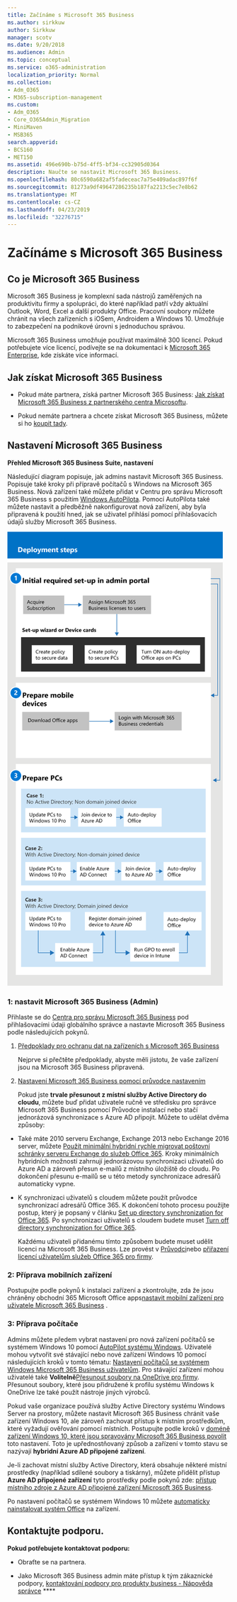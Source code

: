 ```yaml
---
title: Začínáme s Microsoft 365 Business
ms.author: sirkkuw
author: Sirkkuw
manager: scotv
ms.date: 9/20/2018
ms.audience: Admin
ms.topic: conceptual
ms.service: o365-administration
localization_priority: Normal
ms.collection:
- Adm_O365
- M365-subscription-management
ms.custom:
- Adm_O365
- Core_O365Admin_Migration
- MiniMaven
- MSB365
search.appverid:
- BCS160
- MET150
ms.assetid: 496e690b-b75d-4ff5-bf34-cc32905d0364
description: Naučte se nastavit Microsoft 365 Business.
ms.openlocfilehash: 80c6590a682af5fadeceac7a75e409adac897f6f
ms.sourcegitcommit: 81273a9df49647286235b187fa2213c5ec7e8b62
ms.translationtype: MT
ms.contentlocale: cs-CZ
ms.lasthandoff: 04/23/2019
ms.locfileid: "32276715"
---
```

# <a name="get-started-with-microsoft-365-business"></a>Začínáme s Microsoft 365 Business

## <a name="what-is-microsoft-365-business"></a>Co je Microsoft 365 Business

Microsoft 365 Business je komplexní sada nástrojů zaměřených na produktivitu firmy a spolupráci, do které například patří vždy aktuální Outlook, Word, Excel a další produkty Office. Pracovní soubory můžete chránit na všech zařízeních s iOSem, Androidem a Windows 10. Umožňuje to zabezpečení na podnikové úrovni s jednoduchou správou.
  
Microsoft 365 Business umožňuje používat maximálně 300 licencí. Pokud potřebujete více licencí, podívejte se na dokumentaci k [Microsoft 365 Enterprise](https://go.microsoft.com/fwlink/p/?linkid=860986), kde získáte více informací. 
  
## <a name="get-microsoft-365-business"></a>Jak získat Microsoft 365 Business

- Pokud máte partnera, získá partner Microsoft 365 Business: [Jak získat Microsoft 365 Business z partnerského centra Microsoftu](get-microsoft-365-business.md).
    
- Pokud nemáte partnera a chcete získat Microsoft 365 Business, můžete si ho [koupit tady](https://www.microsoft.com/en-us/microsoft-365/business).
    
## <a name="set-up-microsoft-365-business"></a>Nastavení Microsoft 365 Business

 **Přehled Microsoft 365 Business Suite, nastavení**
  
Následující diagram popisuje, jak admins nastavit Microsoft 365 Business. Popisuje také kroky při přípravě počítačů s Windows na Microsoft 365 Business. Nová zařízení také můžete přidat v Centru pro správu Microsoft 365 Business s použitím [Windows AutoPilota](add-autopilot-devices-and-profile.md). Pomocí AutoPilota také můžete nastavit a předběžně nakonfigurovat nová zařízení, aby byla připravená k použití hned, jak se uživatel přihlásí pomocí přihlašovacích údajů služby Microsoft 365 Business.
  
![A diagram that shows the setup and management flow for admins, and also for a user](media/249f81fc-7e79-44c7-8425-3a0b7b651c3b.png)
  
### <a name="1-set-up-microsoft-365-business-admin"></a>1: nastavit Microsoft 365 Business (Admin)

Přihlaste se do [Centra pro správu Microsoft 365 Business](https://portal.office.com/adminportal/home) pod přihlašovacími údaji globálního správce a nastavte Microsoft 365 Business podle následujících pokynů. 
  
1. [Předpoklady pro ochranu dat na zařízeních s Microsoft 365 Business](pre-requisites-for-data-protection.md)
    
    Nejprve si přečtěte předpoklady, abyste měli jistotu, že vaše zařízení jsou na Microsoft 365 Business připravená.
    
2. [Nastavení Microsoft 365 Business pomocí průvodce nastavením](set-up.md)
    
    Pokud jste **trvale přesunout z místní služby Active Directory do cloudu**, můžete buď přidat uživatele ručně ve středisku pro správce Microsoft 365 Business pomocí Průvodce instalací nebo stačí jednorázová synchronizace s Azure AD připojit. Můžete to udělat dvěma způsoby: 
    
  - Také máte 2010 serveru Exchange, Exchange 2013 nebo Exchange 2016 server, můžete [Použít minimální hybridní rychle migrovat poštovní schránky serveru Exchange do služeb Office 365](https://support.office.com/article/fdecceed-0702-4af3-85be-f2a0013937ef). Kroky minimálních hybridních možností zahrnují jednorázovou synchronizaci uživatelů do Azure AD a zároveň přesun e-mailů z místního úložiště do cloudu. Po dokončení přesunu e-mailů se u této metody synchronizace adresářů automaticky vypne.
    
  - K synchronizaci uživatelů s cloudem můžete použít průvodce synchronizací adresářů Office 365. K dokončení tohoto procesu použijte postup, který je popsaný v článku [Set up directory synchronization for Office 365](https://support.office.com/article/1b3b5318-6977-42ed-b5c7-96fa74b08846). Po synchronizaci uživatelů s cloudem budete muset [Turn off directory synchronization for Office 365](https://support.office.com/article/ee5f861e-bd48-4267-83d1-a4ead4b4a00d).
    
    Každému uživateli přidanému tímto způsobem budete muset udělit licenci na Microsoft 365 Business. Lze provést v [Průvodci](set-up.md)nebo [přiřazení licencí uživatelům služeb Office 365 pro firmy](https://support.office.com/article/997596B5-4173-4627-B915-36ABAC6786DC).
    
### <a name="2-prepare-mobile-devices"></a>2: Příprava mobilních zařízení

Postupujte podle pokynů k instalaci zařízení a zkontrolujte, zda že jsou chráněny obchodní 365 Microsoft Office apps[nastavit mobilní zařízení pro uživatele Microsoft 365 Business](set-up-mobile-devices.md) . 
  
### <a name="3-prepare-pcs"></a>3: Příprava počítače

Admins můžete předem vybrat nastavení pro nová zařízení počítačů se systémem Windows 10 pomocí [AutoPilot systému Windows](add-autopilot-devices-and-profile.md). Uživatelé mohou vytvořit své stávající nebo nové zařízení Windows 10 pomocí následujících kroků v tomto tématu: [Nastavení počítačů se systémem Windows Microsoft 365 Business uživatelům](set-up-windows-devices.md). Pro stávající zařízení mohou uživatelé také **Volitelně**[Přesunout soubory na OneDrive pro firmy](move-files-to-onedrive.md). Přesunout soubory, které jsou přidružené k profilu systému Windows k OneDrive lze také použít nástroje jiných výrobců.
  
Pokud vaše organizace používá služby Active Directory systému Windows Server na prostory, můžete nastavit Microsoft 365 Business chránit vaše zařízení Windows 10, ale zároveň zachovat přístup k místním prostředkům, které vyžadují ověřování pomocí místních. Postupujte podle kroků v [doméně zařízení Windows 10, které jsou spravovány Microsoft 365 Business povolit](manage-windows-devices.md) toto nastavení. Toto je upřednostňovaný způsob a zařízení v tomto stavu se nazývají **hybridní Azure AD připojené zařízení**. 
  
Je-li zachovat místní služby Active Directory, která obsahuje některé místní prostředky (například sdílené soubory a tiskárny), můžete přidělit přístup **Azure AD připojené zařízení** tyto prostředky podle pokynů zde: [přístup místního zdroje z Azure AD připojené zařízení Microsoft 365 Business](access-resources.md).
  
Po nastavení počítačů se systémem Windows 10 můžete [automaticky nainstalovat systém Office](auto-install-or-uninstall-office.md) na zařízení. 
  
## <a name="contact-support"></a>Kontaktujte podporu.

 **Pokud potřebujete kontaktovat podporu:**
  
- Obraťte se na partnera.
    
- Jako Microsoft 365 Business admin máte přístup k tým zákaznické podpory, [kontaktování podpory pro produkty business - Nápověda správce](https://support.office.com/article/32a17ca7-6fa0-4870-8a8d-e25ba4ccfd4b) ****
    

